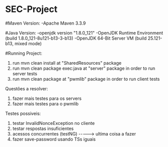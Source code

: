 # SEC-Project

#Maven Version: 
    -Apache Maven 3.3.9

#Java Version:
    -openjdk version "1.8.0_121"
    -OpenJDK Runtime Environment (build 1.8.0_121-8u121-b13-3-b13)
    -OpenJDK 64-Bit Server VM (build 25.121-b13, mixed mode)
    
#Running Project:
  1) run mvn clean install at "SharedResources" package
  2) run mvn clean package exec:java at "server" package in order to run server tests
  3) run mvn clean package at "pwmlib" package in order to run client tests


Questões a resolver:

 1) fazer mais testes para os servers
 2) fazer mais testes para o pwmlib

Testes possiveis:

1) testar InvalidNonceException no cliente
2) testar respostas insuficientes
3) acessos concurrentes (testNG) -----> ultima coisa a fazer
4) fazer save-password usando TSs iguais
